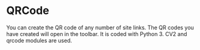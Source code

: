 # QRCode
You can create the QR code of any number of site links. The QR codes you have created will open in the toolbar. 
It is coded with Python 3. CV2 and qrcode modules are used.
